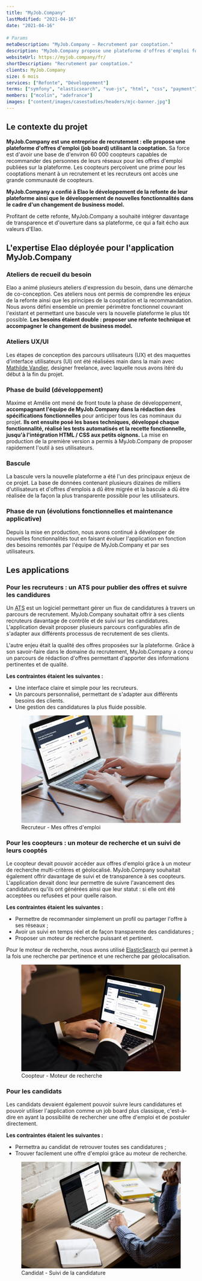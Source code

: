 ```yaml
---
title: "MyJob.Company"
lastModified: "2021-04-16"
date: "2021-04-16"

# Params
metaDescription: "MyJob.Company — Recrutement par cooptation."
description: "MyJob.Company propose une plateforme d'offres d'emploi fonctionnant sur le principe de la cooptation."
websiteUrl: https://myjob.company/fr/
shortDescription: "Recrutement par cooptation."
clients: MyJob.Company
size: 6 mois
services: ["Refonte", "Développement"]
terms: ["symfony", "elasticsearch", "vue-js", "html", "css", "payment"]
members: ["mcolin", "adefrance"]
images: ["content/images/casestudies/headers/mjc-banner.jpg"]
---
```


## Le contexte du projet

**MyJob.Company est une entreprise de recrutement : elle propose une plateforme d'offres d'emploi (job board) utilisant la cooptation.** Sa force est d'avoir une base de d'environ 60&nbsp;000 coopteurs capables de recommander des personnes de leurs réseaux pour les offres d'emploi publiées sur la plateforme. Les coopteurs perçoivent une prime pour les cooptations menant à un recrutement et les recruteurs ont accès une grande communauté de coopteurs.

**MyJob.Company a confié à Elao le développement de la refonte de leur plateforme ainsi que le développement de nouvelles fonctionnalités dans le cadre d'un changement de business model.**

Profitant de cette refonte, MyJob.Company a souhaité intégrer davantage de transparence et d'ouverture dans sa plateforme, ce qui a fait écho aux valeurs d'Elao.

## L'expertise Elao déployée pour l'application MyJob.Company

### Ateliers de recueil du besoin
Elao a animé plusieurs ateliers d'expression du besoin, dans une démarche de co-conception. Ces ateliers nous ont permis de comprendre les enjeux de la refonte ainsi que les principes de la cooptation et la recommandation. Nous avons défini ensemble un premier périmètre fonctionnel couvrant l'existant et permettant une bascule vers la nouvelle plateforme le plus tôt possible.
**Les besoins étaient double : proposer une refonte technique et accompagner le changement de business model.**

### Ateliers UX/UI
Les étapes de conception des parcours utilisateurs (UX) et des maquettes d'interface utilisateurs (UI) ont été réalisées main dans la main avec <a href="http://www.mvandier.com/" target="_blank">Mathilde Vandier</a>, designer freelance, avec laquelle nous avons itéré du début à la fin du projet.

### Phase de build (développement)
Maxime et Amélie ont mené de front toute la phase de développement, **accompagnant l'équipe de MyJob.Company dans la rédaction des spécifications fonctionnelles** pour anticiper tous les cas nominaux du projet. **Ils ont ensuite posé les bases techniques, développé chaque fonctionnalité, réalisé les tests automatisés et la recette fonctionnelle, jusqu'à l'intégration HTML / CSS aux petits oignons.** La mise en production de la première version a permis à MyJob.Company de proposer rapidement l'outil à ses utilisateurs.

### Bascule
La bascule vers la nouvelle plateforme a été l'un des principaux enjeux de ce projet. La base de données contenant plusieurs dizaines de milliers d'utilisateurs et d'offres d'emplois a dû être migrée et la bascule a dû être réalisée de la façon la plus transparente possible pour les utilisateurs.

### Phase de run (évolutions fonctionnelles et maintenance applicative)
Depuis la mise en production, nous avons continué à développer de nouvelles fonctionnalités tout en faisant évoluer l'application en fonction des besoins remontés par l'équipe de MyJob.Company et par ses utilisateurs.

## Les applications

### Pour les recruteurs : un ATS pour publier des offres et suivre les candidures

Un <abbr title="Applications Tracking System">ATS</abbr> est un logiciel permettant gérer un flux de candidatures à travers un parcours de recrutement. MyJob.Company souhaitait offrir à ses clients recruteurs davantage de contrôle et de suivi sur les candidatures. L'application devait proposer plusieurs parcours configurables afin de s'adapter aux différents processus de recrutement de ses clients.

L'autre enjeu était la qualité des offres proposées sur la plateforme. Grâce à son savoir-faire dans le domaine du recrutement, MyJob.Company a conçu un parcours de rédaction d'offres permettant d'apporter des informations pertinentes et de qualité.

**Les contraintes étaient les suivantes :**

* Une interface claire et simple pour les recruteurs.
* Un parcours personnalisé, permettant de s'adapter aux différents besoins des clients.
* Une gestion des candidatures la plus fluide possible.

<figure>
    <img src="content/images/casestudies/mjc-recruteur-mes-offres.png" alt="Recruteur - Mes offres d'emploi">
    <figcaption>
      <span class="figure__legend">Recruteur - Mes offres d'emploi</span>
    </figcaption>
</figure>

### Pour les coopteurs : un moteur de recherche et un suivi de leurs cooptés

Le coopteur devait pouvoir accéder aux offres d'emploi grâce à un moteur de recherche multi-critères et géolocalisé. MyJob.Company souhaitait également offrir davantage de suivi et de transparence à ses coopteurs. L'application devait donc leur permettre de suivre l'avancement des candidatures qu'ils ont générées ainsi que leur statut : si elle ont été acceptées ou refusées et pour quelle raison.

**Les contraintes étaient les suivantes :**
* Permettre de recommander simplement un profil ou partager l'offre à ses réseaux ;
* Avoir un suivi en temps réel et de façon transparente des candidatures ;
* Proposer un moteur de recherche puissant et pertinent.

Pour le moteur de recherche, nous avons utilisé [ElasticSearch](../technologies/elasticsearch.md) qui permet à la fois une recherche par pertinence et une recherche par géolocalisation.

<figure>
    <img src="content/images/casestudies/mjc-coopteur-recherche.png" alt="Coopteur - Moteur de recherche">
    <figcaption>
      <span class="figure__legend">Coopteur - Moteur de recherche</span>
    </figcaption>
</figure>

### Pour les candidats

Les candidats devaient également pouvoir suivre leurs candidatures et pouvoir utiliser l'application comme un job board plus classique, c'est-à-dire en ayant la possibilité de rechercher une offre d'emploi et de postuler directement.

**Les contraintes étaient les suivantes :**
* Permettra au candidat de retrouver toutes ses candidatures ;
* Trouver facilement une offre d'emploi grâce au moteur de recherche.

<figure>
    <img src="content/images/casestudies/mjc-candidat-suivi.png" alt="Candidat - Suivi de la candidature">
    <figcaption>
      <span class="figure__legend">Candidat - Suivi de la candidature</span>
    </figcaption>
</figure>
